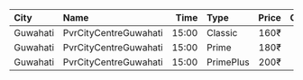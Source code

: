 | City     | Name                  |  Time | Type      | Price | Capacity | Booked |
| :------- | :-------------------- | ----: | :-------- | ----: | -------: | -----: |
| Guwahati | PvrCityCentreGuwahati | 15:00 | Classic   |  160₹ |       40 |     23 |
| Guwahati | PvrCityCentreGuwahati | 15:00 | Prime     |  180₹ |       82 |     47 |
| Guwahati | PvrCityCentreGuwahati | 15:00 | PrimePlus |  200₹ |       13 |      7 |